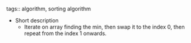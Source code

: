 tags:: algorithm, sorting algorithm

- Short description
	- Iterate on array finding the min, then swap it to the index 0, then repeat from the index 1 onwards.